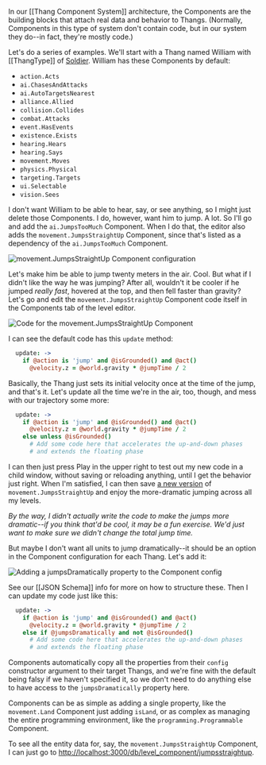 In our [[Thang Component System]] architecture, the Components are the building blocks that attach real data and behavior to Thangs. (Normally, Components in this type of system don't contain code, but in our system they do--in fact, they're mostly code.)

Let's do a series of examples. We'll start with a Thang named William with [[ThangType]] of [Soldier](http://codecombat.com/editor/thang/soldier]). William has these Components by default:

* `action.Acts`
* `ai.ChasesAndAttacks`
* `ai.AutoTargetsNearest`
* `alliance.Allied`
* `collision.Collides`
* `combat.Attacks`
* `event.HasEvents`
* `existence.Exists`
* `hearing.Hears`
* `hearing.Says`
* `movement.Moves`
* `physics.Physical`
* `targeting.Targets`
* `ui.Selectable`
* `vision.Sees`

I don't want William to be able to hear, say, or see anything, so I might just delete those Components. I do, however, want him to jump. A lot. So I'll go and add the `ai.JumpsTooMuch` Component. When I do that, the editor also adds the `movement.JumpsStraightUp` Component, since that's listed as a dependency of the `ai.JumpsTooMuch` Component.

![movement.JumpsStraightUp Component configuration](https://s3.amazonaws.com/files.codecombat.com/wiki-images/jumps_straight_up_component.png)

Let's make him be able to jump twenty meters in the air. Cool. But what if I didn't like the way he was jumping? After all, wouldn't it be cooler if he jumped *really fast*, hovered at the top, and then fell faster than gravity? Let's go and edit the `movement.JumpsStraightUp` Component code itself in the Components tab of the level editor.

![Code for the movement.JumpsStraightUp Component](https://s3.amazonaws.com/files.codecombat.com/wiki-images/jumps_straight_up_component_code.png)

I can see the default code has this `update` method:

```coffee
  update: ->
    if @action is 'jump' and @isGrounded() and @act()
      @velocity.z = @world.gravity * @jumpTime / 2
```

Basically, the Thang just sets its initial velocity once at the time of the jump, and that's it. Let's update all the time we're in the air, too, though, and mess with our trajectory some more:

```coffee
  update: ->
    if @action is 'jump' and @isGrounded() and @act()
      @velocity.z = @world.gravity * @jumpTime / 2
    else unless @isGrounded()
      # Add some code here that accelerates the up-and-down phases
      # and extends the floating phase
```

I can then just press Play in the upper right to test out my new code in a child window, without saving or reloading anything, until I get the behavior just right. When I'm satisfied, I can then save [a new version](Versioning) of `movement.JumpsStraightUp` and enjoy the more-dramatic jumping across all my levels.

*By the way, I didn't actually write the code to make the jumps more dramatic--if you think that'd be cool, it may be a fun exercise. We'd just want to make sure we didn't change the total jump time.*

But maybe I don't want all units to jump dramatically--it should be an option in the Component configuration for each Thang. Let's add it:

![Adding a jumpsDramatically property to the Component config](https://s3.amazonaws.com/files.codecombat.com/wiki-images/jumps_straight_up_component_config.png)

See our [[JSON Schema]] info for more on how to structure these. Then I can update my code just like this:

```coffee
  update: ->
    if @action is 'jump' and @isGrounded() and @act()
      @velocity.z = @world.gravity * @jumpTime / 2
    else if @jumpsDramatically and not @isGrounded()
      # Add some code here that accelerates the up-and-down phases
      # and extends the floating phase
```

Components automatically copy all the properties from their `config` constructor argument to their target Thangs, and we're fine with the default being falsy if we haven't specified it, so we don't need to do anything else to have access to the `jumpsDramatically` property here.

Components can be as simple as adding a single property, like the `movement.Land` Component just adding  `isLand`, or as complex as managing the entire programming environment, like the `programming.Programmable` Component.

To see all the entity data for, say, the `movement.JumpsStraightUp` Component, I can just go to [http://localhost:3000/db/level_component/jumpsstraightup](http://localhost:3000/db/level_component/jumpsstraightup).
